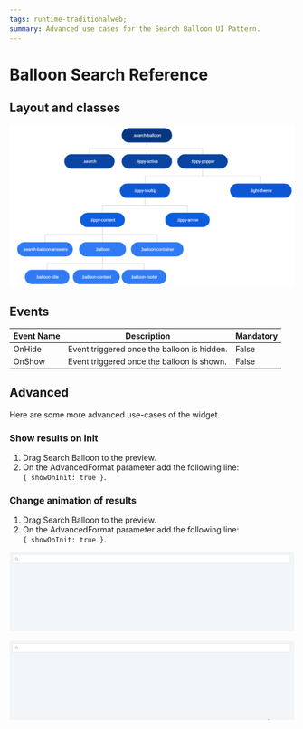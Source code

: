 ```yaml
---
tags: runtime-traditionalweb; 
summary: Advanced use cases for the Search Balloon UI Pattern.
---
```


# Balloon Search Reference

## Layout and classes

![](images/searchballoon-2-diag.png?width=800)

## Events

| **Event Name** |  **Description** |  **Mandatory**  |
| ---|---|--- |  
| OnHide | Event triggered once the balloon is hidden.  |  False  |
| OnShow | Event triggered once the balloon is shown.  |  False  |

## Advanced

Here are some more advanced use-cases of the widget.

### Show results on init

1. Drag Search Balloon to the preview.
1. On the AdvancedFormat parameter add the following line:  
`{ showOnInit: true }`.

### Change animation of results

1. Drag Search Balloon to the preview.
1. On the AdvancedFormat parameter add the following line:  
`{ showOnInit: true }`.

![](images/searchballoon-1-ss.gif?width=800)

![](images/searchballoon-2-ss.gif?width=800)
